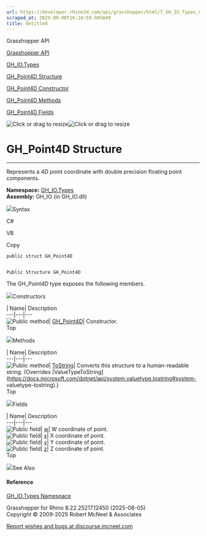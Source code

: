 ```yaml
---
url: https://developer.rhino3d.com/api/grasshopper/html/T_GH_IO_Types_GH_Point4D.htm
scraped_at: 2025-09-08T16:10:59.905849
title: Untitled
---
```


Grasshopper API

[Grasshopper API](../html/723c01da-9986-4db2-8f53-6f3a7494df75.htm
"Grasshopper API")

[GH_IO.Types](../html/N_GH_IO_Types.htm "GH_IO.Types")

[GH_Point4D Structure](../html/T_GH_IO_Types_GH_Point4D.htm "GH_Point4D
Structure")

[GH_Point4D Constructor ](../html/M_GH_IO_Types_GH_Point4D__ctor.htm
"GH_Point4D Constructor ")

[GH_Point4D Methods](../html/Methods_T_GH_IO_Types_GH_Point4D.htm "GH_Point4D
Methods")

[GH_Point4D Fields](../html/Fields_T_GH_IO_Types_GH_Point4D.htm "GH_Point4D
Fields")

![Click or drag to resize](../icons/TocOpen.gif)![Click or drag to
resize](../icons/TocClose.gif)

# GH_Point4D Structure  
  
---  
  
Represents a 4D point coordinate with double precision floating point
components.

**Namespace:** [GH_IO.Types](N_GH_IO_Types.htm)  
**Assembly:** GH_IO (in GH_IO.dll)

![](../icons/SectionExpanded.png)Syntax

C#

VB

Copy

    
    
    public struct GH_Point4D
    
    
    Public Structure GH_Point4D

The GH_Point4D type exposes the following members.

![](../icons/SectionExpanded.png)Constructors

| Name| Description  
---|---|---  
![Public method](../icons/pubmethod.gif)|
[GH_Point4D](M_GH_IO_Types_GH_Point4D__ctor.htm)|  Constructor.  
Top

![](../icons/SectionExpanded.png)Methods

| Name| Description  
---|---|---  
![Public method](../icons/pubmethod.gif)|
[ToString](M_GH_IO_Types_GH_Point4D_ToString.htm)|  Converts this structure to
a human-readable string.  (Overrides
[ValueTypeToString](https://docs.microsoft.com/dotnet/api/system.valuetype.tostring#system-
valuetype-tostring).)  
Top

![](../icons/SectionExpanded.png)Fields

| Name| Description  
---|---|---  
![Public field](../icons/pubfield.gif)| [w](F_GH_IO_Types_GH_Point4D_w.htm)|
W coordinate of point.  
![Public field](../icons/pubfield.gif)| [x](F_GH_IO_Types_GH_Point4D_x.htm)|
X coordinate of point.  
![Public field](../icons/pubfield.gif)| [y](F_GH_IO_Types_GH_Point4D_y.htm)|
Y coordinate of point.  
![Public field](../icons/pubfield.gif)| [z](F_GH_IO_Types_GH_Point4D_z.htm)|
Z coordinate of point.  
Top

![](../icons/SectionExpanded.png)See Also

#### Reference

[GH_IO.Types Namespace](N_GH_IO_Types.htm)

Grasshopper for Rhino 8.22.25217.12450 (2025-08-05)  
Copyright © 2009-2025 Robert McNeel & Associates

[Report wishes and bugs at
discourse.mcneel.com](https://discourse.mcneel.com/c/grasshopper)

